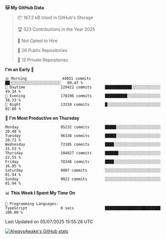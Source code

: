 <!--START_SECTION:waka-->
**🐱 My GitHub Data** 

> 📦 167.2 kB Used in GitHub's Storage 
 > 
> 🏆 523 Contributions in the Year 2025
 > 
> 🚫 Not Opted to Hire
 > 
> 📜 26 Public Repositories 
 > 
> 🔑 12 Private Repositories 
 > 
**I'm an Early 🐤** 

```text
🌞 Morning                44031 commits       ██░░░░░░░░░░░░░░░░░░░░░░░   09.47 % 
🌆 Daytime                229422 commits      ████████████░░░░░░░░░░░░░   49.34 % 
🌃 Evening                178196 commits      ██████████░░░░░░░░░░░░░░░   38.33 % 
🌙 Night                  13310 commits       █░░░░░░░░░░░░░░░░░░░░░░░░   02.86 % 
```
📅 **I'm Most Productive on Thursday** 

```text
Monday                   95232 commits       █████░░░░░░░░░░░░░░░░░░░░   20.48 % 
Tuesday                  96338 commits       █████░░░░░░░░░░░░░░░░░░░░   20.72 % 
Wednesday                72185 commits       ████░░░░░░░░░░░░░░░░░░░░░   15.53 % 
Thursday                 104827 commits      ██████░░░░░░░░░░░░░░░░░░░   22.55 % 
Friday                   78348 commits       ████░░░░░░░░░░░░░░░░░░░░░   16.85 % 
Saturday                 9007 commits        ░░░░░░░░░░░░░░░░░░░░░░░░░   01.94 % 
Sunday                   9022 commits        ░░░░░░░░░░░░░░░░░░░░░░░░░   01.94 % 
```


📊 **This Week I Spent My Time On** 

```text
💬 Programming Languages: 
TypeScript               0 secs              █████████████████████████   100.00 % 
```


 Last Updated on 05/07/2025 15:55:26 UTC
<!--END_SECTION:waka-->

[![AlwaysAwake's GitHub stats](https://github-readme-stats.vercel.app/api?username=AlwaysAwake&show_icons=true&theme=github_dark&count_private=true)](https://github.com/AlwaysAwake/AlwaysAwake)

